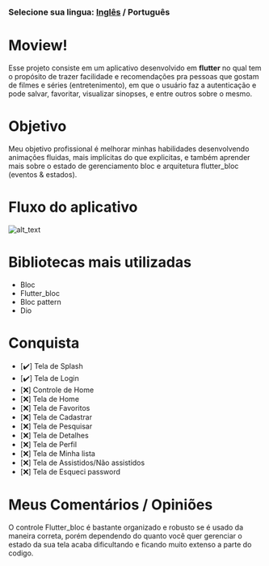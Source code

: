 ### Selecione sua lingua: [Inglês](https://github.com/DevLucasYuji/Moview) / Português

# Moview!

Esse projeto consiste em um aplicativo desenvolvido em **flutter** no qual tem o propósito de trazer facilidade e recomendações pra pessoas que gostam de filmes e séries (entretenimento), em que o usuário faz a autenticação e pode salvar, favoritar, visualizar sinopses, e entre outros sobre o mesmo.

# Objetivo
	
Meu objetivo profissional é melhorar minhas habilidades desenvolvendo animações fluidas, mais implícitas do que explicitas, e também aprender mais sobre o estado de gerenciamento bloc e arquitetura flutter_bloc (eventos & estados). 

# Fluxo do aplicativo

![alt_text](https://i.imgur.com/cXiiYRF.png)

# Bibliotecas mais utilizadas
- Bloc
- Flutter_bloc
- Bloc pattern
- Dio

# Conquista

- [:heavy_check_mark:] Tela de Splash
- [:heavy_check_mark:] Tela de Login
- [:x:] Controle de Home
- [:x:] Tela de Home
- [:x:] Tela de Favoritos
- [:x:] Tela de Cadastrar
- [:x:] Tela de Pesquisar
- [:x:] Tela de Detalhes
- [:x:] Tela de Perfil
- [:x:] Tela de Minha lista
- [:x:] Tela de Assistidos/Não assistidos
- [:x:] Tela de Esqueci password

# Meus Comentários / Opiniões

O controle Flutter_bloc é bastante organizado e robusto se é usado da maneira correta, porém dependendo do quanto você quer gerenciar o estado da sua tela acaba dificultando e ficando muito extenso a parte do codigo.